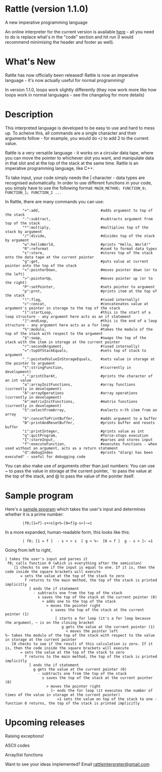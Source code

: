 # Rattle (version 1.1.0)
A new imperative programming language

An online interpreter for the current version is available [here](https://tio.run/##7T1tl9M21t/zKzTOAvFMkokztEDKFGgLZzlnn5YD7O6HTNg6sZJ4cezgF4bpMw9/vc@9erElWXYSBrbd7s5pQ2JJV9K9V/dNV/L2Kl8n8dmvXTI4HpBFEoTxakKKfDm4j086juN0vk@pn9OAJDF5vS7Ik2JFvDMyuj@5e39ydo@MR@NRp/PYLwBSOiE/@HFIo87j9zTNwiSeEG/oDaHCX7cBgwLVvcFoPBjfha@T0Yg8ffWadQN/@E@ekCCZdAj8sY@AzqHDZREvcgB3xB9u/LcURhsv/JwUGSXv/aigBH5skzDOaUrCJfHTFQkzMo/8@C3p@XFAcmwFj5eRv8oIdCQgzP3F20s/DTK3Ah4lyTYjK5oL2MmSfCRzukxSSlbQCcCOszDgFY9YOzlGhLxKyDJNNmSx9lP8DaMiOIT34YIOEDV@NcOqU1@DARhNNn4eLvwouiJZjl37MUwg9a8AINnQTZJeMbCb5D0l@ZqW84fm@DOmH8QEqk5oBAjLciDGhsZ59ogkKRRczSn5Z5HlJE5yrfThYEAu1@FiTRbY@QLmkZkwSI9BDjkx2BgZkh@5grL4@a4IF2/JNk1Wqb/JFAo/C3/55fZ3xS@/XB89n65OXnrz7NbZdDQfzd@MZqtbX8FXD79@N/OAXYCk2ADrkwHxI5htDEh6T6OriQYre5V5r7xs/OJMBepVQMclUDaMSwS9plGUkMskjQL28Hrqnb@bHQ2yk2@z6erhrY/T0fn23Ww1yL6dfTz3tkBgunjLmCmjFNkujLdFjqC2abihZJ3n22xyegpLi66SaDkErC3e0g/AGPGKDhfJ5vRdQTOkeXb61b2vvXunYTbI1/ARF5s5TQf@gEESwxm9m023sxGsEQq9QrXJYV18Pb53Nj4NN9uIkQ6g5yms3MHGX6zDWPRCcFUcCHZ8NjrNGNwBtB4IOpMe8BOdkOstouTHn14DjyNwUdyHJbXwkWmQWznqYM0B8vw0A2FxuabA5z4wO7RGzqSbbX7Fl@l3t@e3i@XSj5Lb5Pr5@XQ@mgJF594MCHsGdB5Pz97N5mcns7ufjKyxd398/@5pUuQwsMGc9/ap/3LUPn8xmq62Lz4eTEIfR3P/3oPTB199fc9jwMKTlz8vRovRn6Yn4ezjJ8B7cO/ufQVe9TGnOUoRzsKcDzmnU5Dw18vRN7AsljNtVSzLRQEiQwKQ1L1KCik@CibN/CBAbQPCYon1liNjALaP6wx6G53AAoCeHh5/xN5QeF0/Hz@sPSdk8C2IZOgwSUM/Ir0kCiYcyEBAYVWhyezjwxXCJ66QVOzjGUBmDMklFefNDUpIwB6VqgDZ9hrEX7hac9G59t@jBLwi13eEOgGZgNO/9GNsH@UhLBEOLutLeXkbhaoPIgT43ocRkx7I0sswigwlsGCquNICKPvZUoGVAqsqv9qCfAf1AlodVVS2TooogLHWR1JqPxojRFBTwQAJEoiZXob5GkcnkAD4S7l@YEo0iVEjIR5CUAEZjr6q64ppkQvWK/7RDz5Khgm5uL1NQG0kF7fHF2qnOJErmt0e9wkFtNzVIcIThowViHkydaCi0ydQ1eHA@M@7M9YdyJinE6QLakv4P04A4sIHxKAuBn4A5Ut6dLgakovYRf55VyAUVLobPwVZ3nP6d1yAAAhFngXFiHOOcUhCuMeMwpdAgCKOaJYxtAZJMY8YR2yG5cTfAM55QdCvVkEETWGpwupCosO/QKv5FUmRp4DYOf4uMvx8OfaYOQF2SBoGaIUgx8FCxl7NgcO6Y/NynBwkmONcY@sBrAP@uyNNLFxQ8BfQJWeeHtLAVTTyKkrmsGZQ8Kq/pXGSqQ9TugWeVJ9wcfkkfxoH6uM82f60fIVySH2KZo2/ouojYcOoj9DI@j4pysdd5TmATLX@F0Wagmr7PtlsgK2exwH9YMIyhrbgVTOz2l/CLLfV@z7ZXpmToMETXJLaYwpLDB6v1IdgGj0D00ibMDBA/h1oCX3SouZ4Jwlsw9@BhOxtuH2dqE9oHDwTwM3xhbEssQ1FdFHDVX0AzyzlNsgqmrU225AC4@tDy5O/AKUAyVnFv@pTck6ms6rI6BZKB55aoI23amuZLBZOZ/0b/zcjXVTaaOHg2o7CDch@EAQguYa44JeC2BpWoPMm/AsMKDN85oO5XpUZlK5X4MxhR5yKH6jB9Xa3XIf6I7Fky4fSO5G/xeLHnkYzckykKV6JirKqXI7VqJRFpzyUSw4e/ZgIe1YsJG2icnFpD5WFaMyefSiCDYpfp8KrUgkju@U4CJL4DpoEcQCKgaZpAqqHU/bSZuDcuXOnsjWuUfp@I4nsld/GQ/Ynf/74DZnmaCWjRQWTKrhDxtQfd9tQCXJcMacSMLmo5C7X8xv/A3IaulfMWcxmzO1Dc31bZGvekpmQfWmjwDPQWH1pV1xL9l2GKZpIUtX2K3@IK9F8nSbFas0f99wheb4UyjpEC8i5BlXO5oMGDZoyzNzKpL0VctdKH9SQ/IQgLsOM9lHfM9jKWljaRsY8aOFZ@MLGFV1jbVa0ofk6CbjtAWYAV3XYMdoGG7QB8hAH1wuHlHisCaubFgDkElx9F63QbEsXaIIufBzfCB9xSBlgHOkWIiFRQ3JgyCGeJ37loOIjV@cRzlzMfD5nVvQQ4EX@gvYc4vQdh1fnwlLWyLZRmPecb6BQhAJCFA28Eqw@gxXDZQ9IIXEkbIOyVNTAIgn42nFxDZ@fg/WhVK@tZkF3pUJlJMIybGlZ702rW/4QMzOrezMrlpSpWAfPREKvGoirlaY0L9K4jhwkIQv9hLEyCR0y9MqqQK93Li7uGP3Wpl/9qOZxceH0JUb7nlsD0KmjVZdhXPRxjhD/gD2/9Zj066LvMWAWYqb452AGM2cDlmLpX5Qtx6rczdOrquOmyQgS3VbogdijEd20YU@DXbkZdNFzfOjAISdoWPcQjFtHjBwqk4VZz506vqOzE5rY23zS2BIBd8wCb@hvt6Bee6yW2zB3rGhdTxGNVU5DzvDa1lL1Qy4Gc9Q1LNUxpHToNndlR5QNSVs/yyRDqZZTVkkbbzKZiUJ0spHMKcYlGALK@q4y9fLhNJwppg/@rK1qHbUaBrjYZVIoZ0se8ObaBAcfokIa2RLMEYMiJUxvVO9HfDkhnpU8VVt90NKigBLw/BQDjw26z5u5terCALE1EV25ej9dU7r1Ca9dIlg27JeduIam6KKyk4XcNhkqpUwS8lKks6w4Id3s0t@y32CwgE6NwhjETORLF4@11qjXZSgrpMHbE7CqOXVN/HZLhiyftLXnLIlhe9S9JNxsE7BotzRd/mMhLFkQfsIQfo1VhCHKDV@loOdqa7vCB5hkEfjbFlv6IUHuL7GscFl9yNnUAkHhZBv8kxqXSSVkqXyL2YIWbq/qi2l@K6Z/Qr6yaDDOX84LEQxGtAaogobkhzBg8RDgDwxuwFeQ@R9CjK7F3CB65NTl9jyl/lt1Fgqnsfgk1x3Aa2yPZ4LWINd4ffEvcJhun9J8oZk9ioJUJgQFqnNwhPrRaik4zvCf4OWotRW5ynSxRgC7jdGR8RljLS9x7auRmm2SZeE8osLTdUbe@OzuV1/fu//g48@Pb795NHS65Dau4ZRmzDHwwRwFacksEzRIeRSvEtIxxbWYQM1kWfkTHMNvWJjuEfMoZBFHdKn/dReNe24@e8TjTqRR7Ls6tuMEZovSHmqpk3RNhSg6lZoX2@h8I/rHgjZTU8CZDjzUMKzRid5IAabWrluh3Crslfg4RgK4dWGgfCCt1XUuZnlQkMwSWdJCSKU6Rlmlmfw@85cXldYrfYA3zAeAcgXtvDZ8Vqr3jW5QVw536STrGLd55GWfj/br85G1z/HOTsf1XmXX2MuR4QTUTCgc4tAyRH2oyyjxcwSoM2Od8aomKASqZu5uK8scuum/@HoYxFb9Y70@DkMw3FRw2cyizhQgP9uBmE6T2eyxvZno07V0CF4C4h3NVoaiSZdvaGWsOY9uyDCYzjUNXoYhhDjQ3X4G1OOGKI6X/3D38h40W8SwwgBOn@3gCPIb7ClF9A/hAiXQ/2qwnRNn4gdBX384cCZZMc9R0xklx85EbEVdGSWnziQI34cBNZ5fOhO2N/533Bo3yl46E7l10SddRPqI/YEliDu4YpuMx1@CcMVjOGyvquedw9T7ZHzOd0H65OycLQGXDNiG@pxGySUjVUBzP4yA0nPQ0CBQ0VDFHRIGMNMHlMHEMeJljHPlTECfGg8fOhPBcT8kl7FR@G1Z@NetUfQC@qD5C15qlG2hWRqbPR05E1SWxtOFM@EbccbzKc4BLCuMYxtFM2cCqs5ScAvImgRFlBjP/wSwwNo2nqY4AxEuZbrcKD93JtUSfvquAJlp1PiHRE/wNwwbPo9fcblhrZzjhJDIMvhslPcRaQDse7DNnphj8YG/MdL7PA7L2L3ZwRNR5yew2H1eocu3SZPyCWaqYKrLkiW9wHAWLMaW6MvX2QAisfRDW3@vEH8RXeTPwGVgcWijwlyS9nXyojIHjUrfiWk/iYOXYKPZK4Wi0nPA9apW@s6ZvCvCXFjZRuFzsRaeY/DGKFsCI32giyKnDTQJQBpg/lW1f1TzIPDv/xQznEUYVGHFfrhgTDngop9I2X3iuEIWa5Wn@GPmVorT9DY5@cxsKfRBRT6WT/72PyA8cL@c726C07YCWfGItwfVFvKSPGRb6gVMDV3UGEZWMGi84y4LqDPzVsl/SlKsredpYecsPgLQBiQc0iHLBPCBjgu2lStiyZitJVwVqIsFd5Z3WAAeJRrPmuI2NUXfH2Wm8LXK7pidaJCsxB8jkm44tu/c7dxErO8S7thWbNlEbNzU@3L7iNoWbn1brDQTVS3syOFMQCIRHbWaFaMVoT2DdpZiPNR32cr@tPXTGBF4xlwRHhaw4GhqTHzm1l31fZpNm7qeyXj@zLFYuQGt8Fvzgr5s17Jb6fKNGgLfLdEQjlsMiZgNuvZ9Tr4Shttk2xsogXbJNGLHlCczQSXGPPyha/FE6pvQGjfVwp5tSKwH/KroqAZ1pu4QaKvxM8Fs@XJ4UK05sNbRINuIa2GML7bKTL43lr2Ffdu235tjXfb@rOLMEje82Wp0919OnSa8NLZqDDV@QrjxS4Qc7aSwYWTnctYFjRhoAGqD7FI6SgMLKftWmrjta6Qmyiz@sJBgrhFR54/RAwaSNywci1joCiEqVqc1SN0Irknm1iStlUKts7R2Z0y53OAAK5OmecPgPfg/7FvFtowQqLaGZUtFpIzwnE7FzBwQ3jEJMTJbuTOY6UTeFbSg@lyb8n/Qfqws@l4VwZLcKLcFsQRtdrL2MfmCxtLsDBzXjFsK31@Bttyg3JZwxE5Q3f/v8wMKYRm/wfgIS@so5oOlatFxumGoQBzryELm@mdy04f8QtOERbSr@iySULbggQKhowO6CDeYFpwm6AAEbhscGZsQgERelpJOipmcKGaYmqM@@ApUJBh2lK1dQEptTxcRdYJxe0c3Lje5NIE81QTaIJGYFIAKGK11pXmhNxprjZAOezQ60xrxSKSlWUV4NhogBNLhfKR7Hka2J/QkKpqi3sgOkSFQdVuadCz5FrpFxTAPPLiWBkaUrMrCuYAMz@rQ@97IdQ8Yzak3Oj7uzU@8gZgQjO@49qwjMCSWwG7siKDoCBOSxXfDodCGZuzc2zI9mlIFAPpkwNblTCEln@dnJWYNdfaMFK0NW44WIpEKsa3nBHAuVZySS6Que9Dnp3p4wtt7Pw19ua/Fsc@ttS6mmMfkDcvHTysWEuLxz9XxIEdZRHJnoWz/aHf7IwOAheJqoz75e1OrUb3J2jJOc@fRCv0YgZ54rmvBqx9IhIpcwzIBrwyYZISlqwPlUEIqZRwtLMTNqonWtYp2hhPc6SrkOj9vXh6lIdrIaCfnJXUAnMqBta2LNlFV2@FANMmQu8CV/MmmzMSUghZZiHjjPlIb5qraJawvg8DBTgQOGAIrhfV5Uch3IAQC@Q8@xVNJNfGUR8lUJGBW6ljF3EgsxT4pmxjVReKOqJ9gKml7A1/P6L8Zrk/PxXiblrReVwy2kTCnn52zDZ0vto0kd2OV4/OSLKI4PIwyaqt9idPSpp0@3QMJdHwAgY53E@jYXDm446ei@4hpd5Zq8dlWlUJAthkgqCcyo4VdiyjoK2md4HHk1A@IPJ4pg9Fq6kGXgdOIjV85KfBEWlM7IdakZGuHwgYY29IgLI/sttVRTbvKPW4onWkWkoV@5n64Xl9m6igOUDfDU6zW@Yij2eWRdeXYthU1ewMy2P4GqDFMzQpPu8w3E08V25XbqCqS8Nh6pp1bL7Y2HNjqMaZgqSBZU15Mo2GF2VwCEEz@wQMzk0uUaQGteuaGeZrF8Ej0QEM9V2THIBoH0pxGYg7IHgpRqIE73u30CKDGfhTBmp@PJqMGkgz2JcmDBzenyaiFJINDSQIDqtOhyiCwyg7jNgdjgatorfoRqSTu7lhYxQ1prMku5hlkdSllSiAbYzS1bRbhn3QutMqZcdvZyn5@QycWr6PKOSV6iQjCTWAVQUXGTx9BWRjT8oAPzzntiKDhEcFYBeZRcpTh3QjhAtSrSEQViHn60zPS4xvMoIPZwWpsx@9bUe@TYOen3LaDtg22jO3IR32rBufJsxXUmSpnxLOatpF8aeWLvbWQhbrtJG0NhPDoZS1/bbfiagPDWIIfkRHhpQWeAObmlMjR0RYwPhTHOaGIDIi@SBiV0yLmJ2nuZDJ3oWwQCp4Rd8/EitYHTqCYXmMKhS6/8oZtKfVYEsIblx9nC7EHHxMk3tMUU@3DZXV3yyFnhuukbDskfQBkS@aqPXNhVzJAUy6BdkB1x2BqR4oPY1stYVCFJfc9pjIcq9ryfSKf1lhXKZOpkW6fMeAwoHSLX2QjVzL6rmNA1nGNPu8gGlNXedzprzE/Fxvwg7FD8iKiLB8ds/fZ3hw74Ij5NX6eR5R1uk0pfD5ebfwwwltMmJfkk2X4oTykGWZZAUCzJImPHLee44uJ5RVzqV6UmVdg4RO32@2qFosmoDCvh93EITMeubc6T/HqlZxtpChJPp3GvFA1pFi3T0SXCvPUrQ6200aKOA8j7oFFCbtNQgylVl/sjrcdLmF50dZ0jL0OnLRV3GHTaemxDecwBV3ruPljIUfK@VJ6s9NWZO5n3FzI8mK5VMwsMCww2i2y2HAnK8EjzTBbm0Lcg//rqSKu7UjRH2pZ3Cx34mDWsORS7Kz9b7GC/k3waHWTmh/wjEyeja2agGUKp9UAZBd@MI3Fipktjcf9NY@KvOkrddh1fvwmLrS12eUAzPFYhvwuhpp1bne3bNfftBtEVoOu4SYcy7GkvT2Az2vy7Uo7tZmuNdNP5prg/UmYaLLH@UuzieznkMaWxBBYn2pOh/DjlOUgLw@RR2V@dtTztvY@9cXUruLO28urc1k/O5WtqLtUnnYSEgf58bca5Eenzdg1h/n4txrmY8did7vGrRnVOb3POUIQtsILrgVHXEMgqqzX8uU350p1eaO8107//w4YsjY@b/a74sTa@Maz34IXa8M4mwm@3IcLO5/FYE1lkEW1xnWLqjFDXt1H9NrSifclHeo2ax2bFajrlr3S@bHQRLoOWrmwQh2U4izXJtctU1VSaqTddo1rdbQuWOKqzTXfbQC34hOz4Coea6/Ks@Hcz7fODu6cDIzrfhrOLZRxL4MUzbUlBzTRzrBvKvOmfYZ94lzEjltbgDqxLLrihqnrOiPc0Ac5vyGAT1RHf0wUHKTx/pgoOFip/r7QwNVykzq2aNrflY/yX2vwP8UaVNjuj2EY3njlth//a276X4PyX2dQ/sZaSh/@DWF9KZv1mbyuqdlwNdJX2fUYByXq8SayqFrgAtSZy2K7mZpPcIucuYdlCO9Kc9CA752OarQrU1PtYqat4Wj/AyZQX@Yk2E5n4EUkHP/lmTd81JT8iVmwZSZUoLzLxkyT3A1jj@D47j1@S1C7mYJ0s32Ftxw2JEbuzixtvEAUwdpIUu@xTNvcnfPa3lM9XUi/Pca6qHiV6mYLeyabflG@eoc3S5VWFzHr2LyW5qD1zFZwkpJRX2zKxAkp88h2nc9qW6Mj6zk1rYqYjpkWa70@R5nUzpy4HRlTFiYb2cZqqVcuZZ7spN7fo54e9bOsK7Ph@PssqisFUSFPyDIKt6cp3uiNt2DPw/h0DdK@x@7heYtvqrrEm@5ZiiZQKaNuHw9pJhu8uVC@sMMbfw0t2RtY2GNM4OiThU8zPyXZOlzm8rUW1UVCKm@o9NZSFdlFzIJZ2Ku6PinhkUGxZHTfJNFxR2LjYl3PJXJtpNWrN215KIe9arctqYgkvidz9sUNS0t2cJayayMjGq/ytcr5tjR3gPEPfpN7Vr3QRmB7nuQ5ZvfUzpgRf2xrU74GDBgviVlhIAc0EAKlPL0rTznwJD0YmjfUq4yM8tGQPI0y3orrerVvKa7g551MKpmqe3ZXvBwf7XOwOE6WmgGjGWBFMTu8wi4IJjw/uY934rLbOvtkPz6yvYNkr6sjdQHckZzAyWC8TSFnNnt5USDPXC6dZy3VTG2v1Wb2oDVVTb/YsLqg@AmutRKevjEqR6SbM@x0snbJuzKc2nJqEH/8vRQWPdl2@7sm8qdlrwak@ujH6q0D4pVSeB3rmGtQdSqKjrROhWvuMF@siZkBgUXGWzMa8uMrdNvvQWdQ1CvPeY@u7RoPpdiewqGNeFS/NcWaXr9rqqYxw5eH7nBrqBy14XH0XzxqeLS64vardUvAuqT5j8Blw5TbcSovgDZuNBQH94oYTK0QX4LSUYRFkakGt0jgv1pEqHXQOMLL3IX9dTI4Pr3VJy9fPn3G1Az10whfKhpQRJyPF21s/A@nG7wMXnzBO5v45RaLJCo28WmaXPaJDwBBZp6CN4zdFJvaW8Qa1FVN4zSbOl0xbI6MTuMduPIKV1MTNJyLqMNQ7tWu3mKgfzSforFcGGmcGbG6REf4t/OtYQYS25PThHOmXU15iDfR0PFBpzJ0TVq@n2L/o4O642o7p6Ldqqmimt0wwG4Dlu/W47e2oyhhBgU@q940YDs5wWw9lnxH8YVc7B2JLJsP7//Gdx6yezpIeTi/yl1VoI0FuEcKuADIYoPFOKNM58OnJbSYhvLYM0IVSYFcxLW4KdBS91TMZjJJ2GKc7/F2upu8zm/XTeVqKNdz@uLeCDn98rYNU3QYmcGNrFr6Q3xWIoYoLqhvOFioVBfBE8chthtAOjvi0a2jwsC4MbKWQZm1lRO67W4jry@1pPkWmIa9@YaWemaY6n/rN9o2HDAUbybTFyre3ZrE6Mkx3dTGja3nST/DGxuMmVf2ie0IoR0WmP3aPfBWcMphzOqe371iF/V4pzjtle8IVyjrH1GoN/sXHs404xeN6K0nInbqukG5Cbmu85oynRtH2HB2Y@zdvXf3/tnXd@/VNFR1yQK7cbk@hr1jzBYpqSK@7m4nUfDaHpNX3qij@abVr1m7N364gN3nJV4NTnft3VoHnADfecT7kLEdMj7rGFsE8T5j2Kfv2h0BBx55/1J0sp68qEfEdZ41q5bXi6g3vJQRNHxBs363CJmi9SWCc@W1IsxpYYYWvu4xZtf64AlafiU3yfB1NzNx04Zy5B6fi@sCMZ7H3kvPw3uIKjzBwWrYpKx4FTvIWH@Dxh7Xbblx0EPeG2Ia6OWq667kZga7JxFbq2Nmw@KvBFdCkiyuiG@h1mWj8l60Dh6v/J6/PtJxnItfh7cvLsg1eU7OvaFH5mQ@ghL4x/uVvQ5dqS6/TidomnT466PlQ9D@vx79Pw) - all you need to do is replace what's in the "code" section and hit run (I would recommend minimising the header and footer as well).

What's New
=

Rattle has now officially been released! Rattle is now an imperative language - it's now actually useful for normal programming!

In version 1.1.0, loops work slightly differently (they now work more like how loops work in normal languages - see the changelog for more details)

Description
=

This interpreted language is developed to be easy to use and hard to mess up. To acheive this, all commands are a single character and their arguments follow - for example, you would do `+2` to add 2 to the current value.

Rattle is a very versatile language - it works on a circular data tape, where you can move the pointer to whichever slot you want, and manipulate data in that slot and at the top of the stack at the same time. Rattle is an imperative programming language, like C++.

To take input, your code simply needs the | character - data types are recognised automatically. In order to use different functions in your code, you simply have to use the following format:
            `MAIN_METHOD; FUNCTION_0; FUNCTION_1; FUNCTION_2 ...`

In Rattle, there are many commands you can use:

            "+":add,                            #adds argument to top of the stack
            "-":subtract,                       #subtracts argument from top of the stack
            "*":multiply,                       #multiplies top of the stack by argument
            "/":divide,                         #divides top of the stack by argument
            "w":helloWorld,                     #prints "Hello, World!"
            "R":reformat                        #used to format data types
            "s":store,                          #stores top of the stack onto the data tape at the current pointer
            "g":get,                            #puts value at current pointer onto the top of the stack
            "<":pointerDown,                    #moves pointer down (or to the left)
            ">":pointerUp,                      #moves pointer up (or to the right)
            "P":setPointer,                     #sets pointer to argument
            "p":prnt,                           #prints item at the top of the stack
            "!":flag,                           #(used internally)
            "c":concat,                         #concatenates value at argument's pointer in storage to the top of the stack
            "[":startLoop,                      #this is the start of a loop structure - any argument here acts as an if statement
            "]":endLoop,                        #this is the end of a loop structure - any argument here acts as a for loop
            "%":modulo,                         #takes the modulo of the top of the stack with respect to the argument
            "$":swap,                           #swaps the top of the stack with the item in storage at the current pointer
            "r":secondArgument,                 #(used internally)
            "=":topOfStackEquals,               #sets top of stack to argument
            "_":pointedValueInStorageEquals,    #sets value in storage at the pointer to argument
            "t":stringFunction,                 #(currently in development)
            ",":printCharAt,                    #prints the character of an int value
            "a":arrayInitFunctions,             #array functions (currently in development)
            "A":arrayOperations                 #array operations (currently in development)
            "m":matrixInitFunctions,            #matrix functions (currently in development)
            "S":selectFromArray,                #selects n-th item from an array
            "b":concatToPrintBuffer,            #adds argument to a buffer
            "B":printAndResetBuffer,            #prints buffer and resets buffer
            "i":printInteger,                   #prints value as int
            "q":quitProgram,                    #force-stops execution
            "I":storeInput,                     #parses and stores input
            "f":executeFunction,                #executes functions - when used without an argument, acts as a return statement
            "d":debugIndex                      #prints "d(arg) has been executed" - useful for debugging code

You can also make use of arguments other than just numbers: You can use ~ to pass the value in storage at the current pointer, \` to pass the value at the top of the stack, and @ to pass the value of the pointer itself.




Sample program
=

Here's a [sample program](https://tio.run/##7T1rd9u2kt/1KxBqE4u2JIty0iRqnGeTsznnbtuTZO/9oCgtJUISbyhS4SOOu9789e4MHiQAgpQUJ9tt9/reOhYeA2BmMC8MoO1lvk7is9@7ZHA8IIskCOPVhBT5cnAPSzqO43SepdTPaUCSmLxZF@RJsSLeGRndm9y@Nzm7S8aj8ajTeewXACmdkB/8OKRR5/FHmmZhEk@INxwNzxgg@MF/8oQEyaRD4If9CugcQC6LeJFDhxukqql@bfz3lPhlIwIwYMBk4@fhwo@iS5LlSQotYuKnqX9Jwphs6CZJL6EoIJvkIyX5mpJtEsY5TbE7fozpp5x89KOCVoPQKKMADVa8oXGePSJJChWXc0r@WWQ5iZNcq30wGJCLdbhYkwUOvsiJn5kwSI9BDnNSZGKOq2Xkrx65Ai34@0MRLt6TbZqsUn@TKeh5Ef72262nxW@/Xd14OV2dvPLm2c2z6Wg@mr8bzVY378CfHv75dOaNRiTMWAdsTwbEj2C1MSDpI40uJxqs7HXmvfay8c9nKlCvAjougbJpXCDoNY2ihFwkaRSwwqupd/5hdmOQnTzMpqsHNz9PR@fbD7PVIHs4@3zubcliTRfvM8R3RgEDSyDMtsgR1DYNN5Ss83ybTU5PgfPoKomWQ8Da4j39tFj78YoOF8nm9ENBM6R5dnrn7nfe3dMwG@Rr@BUXmzlNB/6AQRLTGX2YTbezETAYhVGh2eSwIb4b3z0bn4abbcRIB9DzFBh7sPEX6zAWowCp80PBjs9GpxmDO4DeA0Fn0gN@ohNytUWU/PjTG@BxBC6q@2ROFz4yDXIrR92KAkNt/TSDHXmxpsDnPjA79EbOpJttfumyWT69Nb9VLJd@lNwiwDmr0WK8OMserjz273R@e35nNp7fgf/dBqqPvxhjY@/e@N7t06TIYXaDOR/yS/@tuH5Oc9yonEs4qTkzUZAxV8vR98B5y5nGeMuS72BXSgASgZdJIXdowQSGHwQo72A/LrHdcmQTO8avqwxGG50Aj8FID44/42goH65ejh/UygkZPCRkCQMmaehHpJdEwYQDGQgorCl0mX1@sEL4xBXCgP16AZAZzbkw4OTfoBACClBY2RJFHnLGFUiYcLXm0mntf0Qhc0mujjLOCrDtcPkXfoz9ozwELuTgsr4USbdQbvmwS4G1fJgx6YG4ugijyJCzC6YMKkGL4pVxIzAjMG5@uQURCrIf9AqoEpKtkyIKYK71mYBMWCQxcDuNEeLaT4MBEiQQK70I8zXOTiAB8JdyEZyjME1iFPqIhxCkbIazr9q6YlnkLRsVf@gnHzffhLy9tU1AMidvb43fqoPiQi5pdmvcJxTQcluHCCUMGSuQpGTqQEOnT6Cpw4Hxj7dnbDjYxs8nSBdUSPBfnADEhQ@IgQ2UAj@AZiQ9OlwNydvYRf75UCAU1GsbPwVx2XP6Ry5AAIQiz4LuwTXHOCUhP2NG4QsgQBFHNMsYWoOkmEeMIzbDcuHvAOe8IuhXuyCCrrDdYXch0eFfoNX8kqTIU0DsHD8XGf5@NfaQVCB2SBqCEbBkHAfCAEc1Jw77jq3LcXKQD45zhb0HsA/45440AXBDwU9Al5x5ekgDV1F6qyiZw55B2aZ@lvo/UwtTugWeVEu4MHqSP48DtThPtj8tX6MsU0vRcvBXVC0SZoJaFCXJ9llSlMVdpRxAptr4iyJNQXs8SzYbYKuXcUA/mbCMqS1408xs9rcwy23tniXbS3MRNHiCW1IrprDFoHilFoL18QKsD23BwAD5U5DB@qJFy/FOEtimvwMJ2ftw@yZRS2gcvBDAzfmFsayxTUUMUcNVfQIvLPU2yCqatT7bkALj23SDAY2ck4GnVmjTgNopFxaWNWDldNa/9v9npIv6HG0D3LJRuAGRDvsbBNIQ9/FS0FBbLAzehFahhZQVvvDB0K3qDALWG3CaV4tvwg@04Oq4W24vvUjsxLJQ2vXys9jTONJoRo6JNGIrCVA2lbusmpWyl5RCuZOg6MdEWIJif2gLlXtGK1T2l7F69kuRV1D9JhX@iEoYOSzHQZDER6jp4wDkPU3TBDQKp@yFjTePjo4qE@IKher3kshe@dd4yH7kxx@/J9Mc7Us0lGBRBXdlmFbjDg/qNo4r5o4BJheVOOXqe@N/Qk5Dx4S5WdmMOUxo6G6LbM17MuuyL00PKANF1JfmwpVk32WYouUjNWi/8iS4bszXaVKs1ry45w7Jy6XQwSEaNs4VaGi2HrRT0EJhVlQmzaiQOyX6pIbkJwRxEWa0j2qcwVb2wtI2M@Z7CpvcF6arGBpbs6oNBWc54CYFaHeuwXBgVPkbVO15iJPrhUNKPNaFtU0LAHIRLqiLxmW2pQu0LBc@zm@ERRxSBhhHuoVISFR8HBhyiOeJTzlo7sjVeYQzF7OKz5lxPAR4kb@gPYc4fcfhzbkMlC2ybRTmPed7qBROdIiigTeC3WewYrjsASkkjoTKL2tFC6ySgK8cF/fw@TkYFUrz2m4WdFcaVLYfbMOWnvXRtLblB7Eys7k3s2JJWYp18kwk9KqJuFptSvMijevIQRIipyECq746ZBiVNYFRj96@PTLGrS2/@lCt4@1bpy8x2vfcGoBOHa26DOOij3OE@AfM9K3HpF8XXYoBM/wyxbMF65b5ELAVS7eh7DlW5W6eXlYDNy1GkOiWQg/EHgXPvg17GuzKe6CLnuPDAA45QXu5h2DcOmLkVJkszHru1PEdnZ3Qct7mk8aeCLhjVnhDf7sF9dpjrdyGtWND636KaKxyGnKG17aXqg9yM5izrmGpjiFlQLd5KDuibEja@lkmGUq1nLJK2niTyUxUou@MZE4xZMEQULZ3laWXhdNwppg@@LG2q3XUahjgYpdJoZxtecCbaxMcfIoKaWRPMEcMipQwvVF9HPHHCfGs5Kn66pOWFgXUgEOnGHhs0n3eza01FwaIrYsYytXH6ZrSrU946xLBsmO/HMQ1NEUXlZ2s5LbJUKllkpDXIp1lwwnpZhf@ln0GgwV0ahTGIGYiX3purLdGvS5DWSEN3p6AVa2pa@K3WzJkWdLWn7NkmmyY7iXhZpuARbul6fKXhbBkQfgJQ/gNNhGGKDd8lYqeq@3tCh9gkkXgRlts6QcEub/EssJl9SlnUwsEhZNt8E9qXCaVkKXxTWYLWri9ai@W@VAs/4TcsWgwzl/OzyKMimgNUAUNyQ9hwMIcwB8Ys4A/QeZ/CjFoFnOD6JFTl9vzlPrv1VUonMbCjlx3AK9h4B64DKxBrvH64l/gMN0@pflCM3sUBaksCCpU5@AG6kerpeA4w3@Cl6O2VuQq08UaAew2RkeGXYy9vMS9rwZgtkmWhfOIgseD0sIZeeOz23e@u3vv/udfH99692jodMkt3MMpzZhj4IM5CtKSWSZokPLgXCWkY4p7MYGW4BCU/gTH8DsWfXvEPApZxRFd6n/dReOem8@KeDiJNIp9V8d2nMBqUdpDK3WRrqkQxaBS82IfnW/E@FjRZmoKONOBhxqGdTrROynA1NZ1K5Rbhb0SH8dIALcuDJRfSGt1n4tVHhT7sgSMtMhQqY5RVmkmv8/85UWl9Uof4B3zAaBeQTtvDb8r1ftON6grh7t0knWM2zzycsxH@435yDrmeOeg4/qocmgc5YbhBNRMKJzi0DJFfarLKPFzBKgzY53xqi4oBKpu7m4ry5y66b/4ehjE1vxzvT1OQzDcVHDZzKLOFCC/2oGYTpPZ7bG9mxjTtQwIXgLiHc1WhqJJl591Zaw7j27IMJjONQ1ehiGEONDdfga044Yozpd/cPfyHjRbxLDCAE6fHcwI8hvsKUX0D@ECJdB/abCdE2fiB0FfLxw4k6yY56jpjJpjZyJOmC6NmlNnEoQfw4Aa5RfOhJ0q/wMPlY26V85Enkj0SReRPmI/YAni2ac4/eLxlyBc8RgOO4Lqeeew9D4Zn/PDjT45O2dbwCUDdhQ9p1FywUgV0NwPI6D0HDQ0CFQ0VPHggwHM9AllsHCMeBnzXDkT0KdG4QNnIjjuh@QiNioflpX/uTWqfoYxaP4zrzXqttAtjc2RbjgTVJZG6cKZ8PM1o3yKawDL6m9JYg49cyag6iwVN4GsSVBEiVH@bwALrG2jNMUViHAp0@VG/bkzqbbw8w8FyEyjxS8SPcHfMWz4Mn7N5Ya1cY4LQiLL4LNR30ekAbBnYJs9MefiA39jpPdlHJaxe3OAJ6LNT2Cx@7xBl59@JmUJ5nhgksiSpYvAdBYsxpbo29fZACKx9lPbeK8RfxFd5C/AZWBxaKPBXJL2TfJzZQ4ajZ6KZT@Jg1dgo9kbhaLRS8D1qlb7wZl8KMJcWNlG5UuxF15i8MaoWwIjfaKLIqcNNAlAGmDaT3UsVPMg8Oe/FTOcRRhUYcU@uGBMOeCin0jZfeK4QhZrjaf4YeZWitP0Njn5zDwj9EHDOAsxT4D8/T9AeOAxOD@0BKdtBbLiEe8Pqi3kNXnITsoLWBq6qDHMrGDQ@MBdFlBn5q2SOZSk2FrPcMLBWXwEoA1IOKRDdsDvAx0X7IRWxJIxz0m4KtAWK46WRywAjxKN5xtxm5qi748yU/ha5XDMTjRIVuKPEUk3HNsP5HaeDdYP/3acFracDTae1X2740HtZLZ@LFaaiaoWduR0JiCRiI5azYrRqtCeQTtLMR7qp2zleNr@aYwIvGCuCA8LWHA0NRY@c@uu@j7dpk1Dz2Q8f@ZYrNyAVviteUHfdmg5rHT5Rg2B75ZoCMcthkTMDl37OSffCcNtsu0NlEC7ZBpxYspzlKARYx5e6Fo8kfohtMZNtbBnGxLrAb8qOqpBnaknBNpu/EowW/44PKjWHFjraJBtxLUwxjfbZSbfG9vewr5tx@/NsS77eFZxZokbXm83uvtvp04TXhp7NYYavyDc@C1CjnZS2DCyczvrgkZMNAC1QXYpHaWDhZR9K03c9j1SE2UWf1hIMNeIqPNi9ICB5A0bxyIWukKIit1pDVI3gmuSuTVJa6VQ6yqtwxlLLg84wMqkad4weQ/@C/tWsS0jBKqtYTlSESkjPFVTMTMHhA9MQozMVu4MgEnIh4IWVF9rU/4P2o@VRd@rIliSG@WxINagzU7WPiZf0FianYHjmnFL4fsr0JYblNsSjjgJqvv/fZ7aH5bxG4yPsLSOYj5YqhYdpxuGCrAldMhC5vpn8tCH/EbThEW0q/YsklD24IECoaMDugg3mO2bJugABG4bHBmbEIBEXpaSJYoJmihmmJqjPvgKVOQNdpSjXUBK7UwXEXWCcXtHNy43uTSBPNUE2iCRmBSABhitdaV5oXcaa52QDnt0OtM68UikpVtFeDYbIATS4Xykex5GEieMJBqaot7IDpEhUPVYmnQs@Ra6RcUwDzy4lgZGlKzKyrmADGV16H1v5LoHzObUGx0f9@Yn3kAsCOZ3XCvrCAyJLbAbOyIoOsI8Y/G34VBoUzNO7m2ZHk2pAgB9MmD7cqaQkq/zqxKzhjp7RorWh21HC5FIhdjW9H9cSxWn5BKpywr6/D4MT3j76KehL8@1OPa5tdbFzPGYvGNp9mnFQkI8/nt1scZRNpE8WSj7P9rd/4YBwEJxtVOf/KOp16jeZW2Zp3nyaIV@jEBPPNe14NUPJEJFrmGZgFcGTDLCstCBcighlTqOFhbiZs1E71pDO8MJ7nQVcp2fN28PzRBVRIbeBMlTLU4GysUK5Uc2USZclMXISlwt92za1lu1LmF9m2UPdi97wJZdoyyP@Iul8w98cqeSh0Upj0qp08cs0LG65pFg/T4puxjNRaKMaJ9g6mZ7B19PjL8elk7PxXwNLNn3k95RS/Gx4fdU4FfTkuKgRXIWNjw@LxErqsPDcKv22he9LX2@KoaPvxTDx3tg@FjlYAXLLMYtUCwSfoW5hhPtK9mKYEjn1A@IvK8nY6zqiXqXgdMogn9yfOH9qaZ@Yt/Lrd8OhU0wtp3uW4rsJsONmtKQR7dQO9MUv0X1mse8enuZgKLY9d0MrzVa1yPu6rL8cYmiNtTsDcjgzWugxrCgKjztskpMPFVsV54OqkjCe8yZdpG52NpwYGvHmIJlOGRN6R6N9gImKQlAsPj7980EJVGnqcd6QoJ5ScMwtHX/uZ4CsWMSjRNpzo4wJ2T38BVq4EFuOz0CaLEfRbDl16PJqIEkg31Jcv/@9WkyaiHJ4FCSwITqdKgOxq2yw7jeb2xwFa3VOCJDwt0d4qm4IY012cUM3qwupUwJZGOMpr7NIvyLbjFWqSBuO1vZryXoxOJtVDmnBOUQQXi2qSKoyPilGqgLY1reW@GplB0RC7tBUC1jeiBHGV6WDxegXkV@pUDM859ekB4/NwUdzK4BYz/@PoX6wAC7FuS2XQttsDhsNxnqJxC4Tn4Ir65UudGc1bSN5EsrX@ythVrddR5j00jDb2BwU0akfWibBwvFDUGoIgOiMyjDcFrE/HLGUSaPw8sOoaAXX2kSKxoXqEAxY8PckGhIyUy9HjvXfufyG1IhjuDjmftHmmL2drisHtI45HZpHY1t12kPgGxJhrQfhu86X246ntbuPDZNpqNks1bDq9Fl8zDTAsntdruqPtEkAiYTsFv9Ms2KG/zzFJ@CyFn0Vsks6DQmo6lxjLr2EEMqLFzXCSy8T4o4DyNuH0cJu5kuplJrL47k2jLaWTKm9Qx4ryz3toY7NK6Wk9dw@UvQtY6bvxZypCQo9ze74kHmfsaFeZYXy6WiBEHsY4hNpM5g@DzBe5SwWpuS2oP/6@fTru0ew19qW1zvwPZg1rAc4O5s/afYQX8SPFqN2OYCngbGU0BVI6HMG7OaCOyVAXY/mVUzSwfvGGv2LnnXV9qw17f4qz5oCbEbycwsXIb8AnjNdrIbw7anNNr1t1XlN7yqYbkLsbdB/nWNgl25bppxIw@y8c0VPMXe43KX2UXCO6Sz5dQZ9qF6YCysafWekUzA/9VRb/HZB9N3S7sOO2@vr257/IrH/OIcU7ekPe1@FU7y8x81yc/KJGtXKGrTfPxHTfOxMk1528J1jbv41e2frzlDkKbC@an5pm5T8tiX6PZUeiyq4aIrn8YMRvVszWtL99qXHCgGrG1sClPfnnulW3aV@8LqmIrbUJt7tzwpTKmR9dQ1XjXQhmB5QzYnZbcp0IouTEKoGKO9KU9GcL/e1jh4cDIwXltoSBstfUSDFM2tJYGbaGdogEoBtK@wT5y3sePW9pdOrErCXzNhUKf/NY2w82sCuI4S@Wvi4Uv01F8TEweqwv9bSGhVpn8iPXptRLRnszd3/Zf@/Wr69w/e0fr0rwnrW6n4F/JxgWY9b6SOsMucB52/8y6yqtq/AtSZy4ICmXo8cZOcuYdlf@zKTtSAj1sT1pr7eaNOmxRp6zjaPx0S2svjDlsuIV6b5fgvM7SxqCmnIw6UA85AebPczH7YDWOPqIo9orEjGtJMQbrZvsY3eRryHXYnjDQ@d4VgbSSpj1hmY@xOZWkfqX4KqN91tm4q3qS6h2k/oNZfa1VfnBS5XxULsYHNS9QH7We2g5OUjPoimhcnpDwe3pVN3LZHR2RHppUlla3lsreyqJ1H3aR9mhYms2aFWdqVW5mfo6q3zdW7Dn6WdeUhN39UuXoABxXyhCyjcHua4vuT@GbjPIxP1yDte@zW@Hv8RoILfJeVZV4AlTLq9vFKQbLBd3bkq9He@DvoyZ4BZ8V48tcnC59mfkqydbjM5dvK1bV3lTdUemsZCOzZQMEsUPiFeQwMiiVR6zr5CzvyFRbrmu@lmBEKafXmTS6KkppcextARSTxPZmKJ94DWLJrHpQ9chTReJWvVc63Za8BjF/4u6NZ9aq6wPY8yfNkY8mIJv7Y1qf8ugdgvCRmlYGc0EAIlPKuiUxe5Of/MDVvqDcZGfWjIXkeZbwX1/Xq2FJcwcejTCqZanj2sqmcH@1zsDhPdqYHsxlgQ7E6fHAlCCY87aiPL7ixt6X6ZD8@sj2EvddDR7oA7pTfRcDIYLz9C8M/UZ614QlJ5bN/2usuan@tNbMHrQ/46c/wVM/pPcG9VsLTI@1yRro5w@7SaE@SKtOpbacG8cdfUbboyba3SjWRPy1HNSDVZz9W78iJ7zXAx8PGXIOqS1F0pHUpXHOH@WJNzKMzrDLeeG5Ie6vQbX@1k0FRH@jkI7q2S6dKtf3sT5vxqH7H15o1t2uppjHDt4fuT2uoHLXhcfQvPGp4tLri9ofgSsC6pPl/gcuGJbfjVD5XaLy/I/LxixhMrRCf7O4owgLz7yuDW@TlXS4i1DpoHOHTo8L@Ohkcn97sk1evnr9gaob6aYRfHhVQRJyP10I3/qfTDT5dKv7AFwb4VcxFEhWb@DRNLvrEB4AgM0/BG8Zhik3tqywa1FVN4zSbOl0xbY6MTuOLbfLBMVMTNKQ71mEor0BWb@7qv5qTYy3PGxmpoFaX6Ab@7PzqCgOJ7VkNwjnTHlI6xJtoGPgAV8jUpOVryvvfCNAdV1v6qfYGlIpqdh@OvV0nv@CFvzGKooQZFFhWvYtrS8pkth7L2qD49RHsi3pYGgi@VolfvMNulZLyUlqV9KRAGwtwjxRwAZDFBotxRpkHgqUltJiG8soRQhXZJFzEtbgp0FP3VMxuMrvMYpzv8RUp1/lOmV3vaqqhXM/pi1uOcvnl3VBTdBgpZY2sWvpDfFUihiieU224L6A0F8ETxyG2@6qdHfHo1llhUNyYWcukzNbKxZt2t5G3l1rSfLO84Sizoad@SKL63/r7aw33BsT3aOgbFV8aS2L05JhuauPG1msiX@F9YWPllX1iIAefWejybwLDb3lkQY9HFS7EM3N7BSPqAUyRGZ7viD8oGxpxonf7X7xEYQYkGm9S1A/ZOnVhrzzEV1diTTlvjTNsyOIde7fv3r539t3tuzWVU12GZA/@1eewd9DYIvZUxNf95yQK3tiD7MqD7pqzWX2atbvXh0vMfb5DosGLrn21wwE3tXZexTpkbofMzzrHFsm6zxz2Gbt2l@/Aq2nfik7WHNx6iFvn2drLvPICr3pdugyJ4df@6XeAyRTNKRFtK6//Mi@EWU74bUMxu@WOt23EN99m@Nr6TNyIVa7GYbl4rQYDdOwLRXm8DlGFubyshU3Kii8JBRnrb9B648oqN1J@5f1e0@Iud113JU8n2DM92FudM5sW/6JJJcbIAoX43Ya6bOwo38vRwae3nvGvL3Ic5@3vV2Q5@p5M8WtnlmSGMVBygk99kSlZkQfk5mcyHYm6Fat9SGafybn3O/sSTgWa/HM6QVukw7@0UBaCuv/9/v27/wM) which takes the user's input and determines whether it is a prime number:

            |f0;[1=f]-s+>s[g<%~[0=f]g-s>]~=1
            
In a more expanded, human-readable form, this looks like this:

            | f0; [1 = f ]  - s + > s  [ g < %~  [0 = f ]  g - s > ]~ =1
            
Going from left to right,


    | takes the user's input and parses it
     f0; calls function 0 (which is everything after the semicolon)
        [1 checks to see if the input is equal to one. If it is, then the code inside the square brackets will execute
           = sets the value at the top of the stack to zero
             f returns to the main method, the top of the stack is printed implicitly
               ] ends the if statement
                 - subtracts one from the top of the stack
                   s saves the top of the stack at the current pointer (0)
                     + adds one to the top of the stack
                       > moves the pointer right
                         s saves the top of the stack at the current pointer (1)
                           [ starts a for loop (it's a for loop because the argument, ~ is on the closing bracket
                              g gets the value at the current pointer (1)
                                < moves the pointer left
    %~ takes the modulo of the top of the stack with respect to the value in storage at the current pointer
       [0 checks to see if the result of this calculation is zero. If it is, then the code inside the square brackets will execute
           = sets the value at the top of the stack to zero
             f returns to the main method, the top of the stack is printed implicitly
               ] ends the if statement
                 g gets the value at the current pointer (0)
                   - subtracts one from the top of the stack
                     s saves the top of the stack at the current pointer (0)
                       > moves the pointer right
                         ]~ ends the for loop (it executes the number of times of the value in storage at the current pointer)
                            =1 sets the value on top of the stack to one - function 0 returns, the top of the stack is printed implicitly
                            


Upcoming releases
=

Raising exceptions!

ASCII codes

Array/list functions

Want to see your ideas implemented? Email [rattleinterpreter@gmail.com](mailto:rattleinterpreter@gmail.com)

